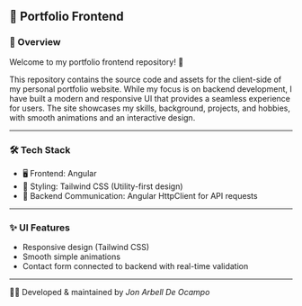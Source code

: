 ## 🚀 Portfolio Frontend

### 📌 Overview
Welcome to my portfolio frontend repository! 🎉

This repository contains the source code and assets for the client-side of my personal portfolio website. While my focus is on backend development, I have built a modern and responsive UI that provides a seamless experience for users. The site showcases my skills, background, projects, and hobbies, with smooth animations and an interactive design.

---

### 🛠 Tech Stack
- 🖥 Frontend: Angular
- 🎨 Styling: Tailwind CSS (Utility-first design)
- 🔗 Backend Communication: Angular HttpClient for API requests

---

### ✨ UI Features
- Responsive design (Tailwind CSS)
- Smooth simple animations
- Contact form connected to backend with real-time validation


---

👨‍💻 Developed & maintained by *Jon Arbell De Ocampo*
